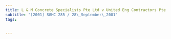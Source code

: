 ```yaml
---
title: L & M Concrete Specialists Pte Ltd v United Eng Contractors Pte Ltd 
subtitle: "[2001] SGHC 285 / 28\_September\_2001"
tags:


---
```


